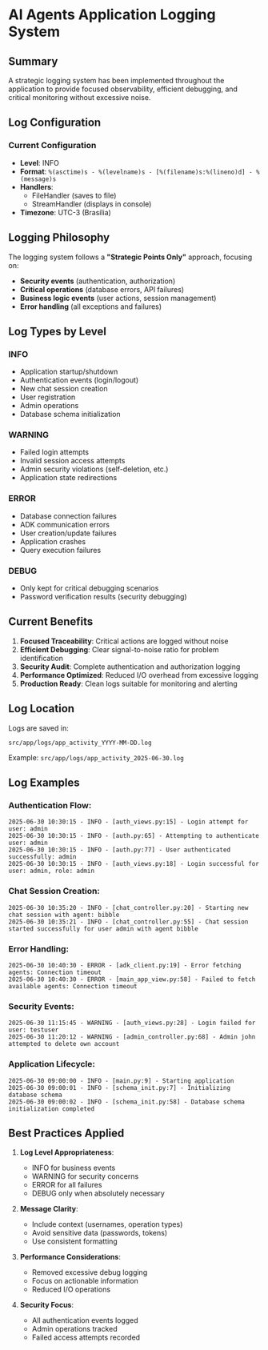 # AI Agents Application Logging System

## Summary
A strategic logging system has been implemented throughout the application to provide focused observability, efficient debugging, and critical monitoring without excessive noise.

## Log Configuration

### Current Configuration
- **Level**: INFO
- **Format**: `%(asctime)s - %(levelname)s - [%(filename)s:%(lineno)d] - %(message)s`
- **Handlers**:
  - FileHandler (saves to file)
  - StreamHandler (displays in console)
- **Timezone**: UTC-3 (Brasília)

## Logging Philosophy

The logging system follows a **"Strategic Points Only"** approach, focusing on:
- **Security events** (authentication, authorization)
- **Critical operations** (database errors, API failures)
- **Business logic events** (user actions, session management)
- **Error handling** (all exceptions and failures)

## Log Types by Level

### INFO
- Application startup/shutdown
- Authentication events (login/logout)
- New chat session creation
- User registration
- Admin operations
- Database schema initialization

### WARNING
- Failed login attempts
- Invalid session access attempts
- Admin security violations (self-deletion, etc.)
- Application state redirections

### ERROR
- Database connection failures
- ADK communication errors
- User creation/update failures
- Application crashes
- Query execution failures

### DEBUG
- Only kept for critical debugging scenarios
- Password verification results (security debugging)

## Current Benefits

1. **Focused Traceability**: Critical actions are logged without noise
2. **Efficient Debugging**: Clear signal-to-noise ratio for problem identification
3. **Security Audit**: Complete authentication and authorization logging
4. **Performance Optimized**: Reduced I/O overhead from excessive logging
5. **Production Ready**: Clean logs suitable for monitoring and alerting

## Log Location

Logs are saved in:
```
src/app/logs/app_activity_YYYY-MM-DD.log
```

Example: `src/app/logs/app_activity_2025-06-30.log`

## Log Examples

### Authentication Flow:
```
2025-06-30 10:30:15 - INFO - [auth_views.py:15] - Login attempt for user: admin
2025-06-30 10:30:15 - INFO - [auth.py:65] - Attempting to authenticate user: admin  
2025-06-30 10:30:15 - INFO - [auth.py:77] - User authenticated successfully: admin
2025-06-30 10:30:15 - INFO - [auth_views.py:18] - Login successful for user: admin, role: admin
```

### Chat Session Creation:
```
2025-06-30 10:35:20 - INFO - [chat_controller.py:20] - Starting new chat session with agent: bibble
2025-06-30 10:35:21 - INFO - [chat_controller.py:55] - Chat session started successfully for user admin with agent bibble
```

### Error Handling:
```
2025-06-30 10:40:30 - ERROR - [adk_client.py:19] - Error fetching agents: Connection timeout
2025-06-30 10:40:30 - ERROR - [main_app_view.py:58] - Failed to fetch available agents: Connection timeout
```

### Security Events:
```
2025-06-30 11:15:45 - WARNING - [auth_views.py:28] - Login failed for user: testuser
2025-06-30 11:20:12 - WARNING - [admin_controller.py:68] - Admin john attempted to delete own account
```

### Application Lifecycle:
```
2025-06-30 09:00:00 - INFO - [main.py:9] - Starting application
2025-06-30 09:00:01 - INFO - [schema_init.py:7] - Initializing database schema
2025-06-30 09:00:02 - INFO - [schema_init.py:58] - Database schema initialization completed
```

## Best Practices Applied

1. **Log Level Appropriateness**: 
   - INFO for business events
   - WARNING for security concerns
   - ERROR for all failures
   - DEBUG only when absolutely necessary

2. **Message Clarity**:
   - Include context (usernames, operation types)
   - Avoid sensitive data (passwords, tokens)
   - Use consistent formatting

3. **Performance Considerations**:
   - Removed excessive debug logging
   - Focus on actionable information
   - Reduced I/O operations

4. **Security Focus**:
   - All authentication events logged
   - Admin operations tracked
   - Failed access attempts recorded
